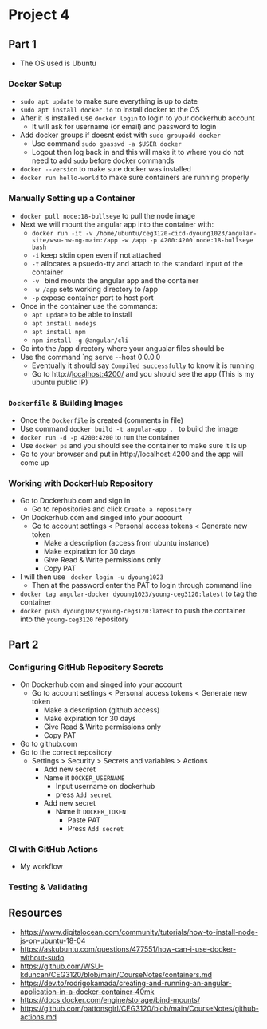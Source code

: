 # Project 4

## Part 1
- The OS used is Ubuntu
### Docker Setup
- `sudo apt update` to make sure everything is up to date
- `sudo apt install docker.io` to install docker to the OS
- After it is installed use `docker login` to login to your dockerhub account
  - It will ask for username (or email) and password to login
- Add docker groups if doesnt exist with `sudo groupadd docker`
  - Use command `sudo gpasswd -a $USER docker`
  - Logout then log back in and this will make it to where you do not need to add `sudo` before docker commands
- `docker --version` to make sure docker was installed
- `docker run hello-world` to make sure containers are running properly
  
### Manually Setting up a Container
- `docker pull node:18-bullseye` to pull the node image
- Next we will mount the angular app into the container with:
  - `docker run -it -v /home/ubuntu/ceg3120-cicd-dyoung1023/angular-site/wsu-hw-ng-main:/app -w /app -p 4200:4200 node:18-bullseye bash `
  - `-i` keep stdin open even if not attached
  - `-t` allocates a psuedo-tty and attach to the standard input of the container
  -  `-v ` bind mounts the angular app and the container
  -  `-w /app` sets working directory to /app
  -  `-p` expose container port to host port
- Once in the container use the commands:
  - `apt update` to be able to install
  - `apt install nodejs`
  - `apt install npm`
  - `npm install -g @angular/cli`
- Go into the /app directory where your angualar files should be
- Use the command `ng serve --host 0.0.0.0
  - Eventually it should say `Compiled successfully` to know it is running
  - Go to http://[localhost:4200/](http://54.234.217.189:4200/) and you should see the app (This is my ubuntu public IP)
    
### `Dockerfile` & Building Images
- Once the `Dockerfile` is created (comments in file)
- Use command `docker build -t angular-app . ` to build the image
- `docker run -d -p 4200:4200` to run the container
- Use `docker ps` and you should see the container to make sure it is up
- Go to your browser and put in http://localhost:4200 and the app will come up

### Working with DockerHub Repository 
- Go to Dockerhub.com and sign in
  - Go to repositories and click `Create a repository`
- On Dockerhub.com and singed into your account
  - Go to account settings < Personal access tokens < Generate new token
    - Make a description (access from ubuntu instance)
    - Make expiration for 30 days
    - Give Read & Write permissions only
    - Copy PAT
- I will then use ` docker login -u dyoung1023`
  - Then at the password enter the PAT to login through command line
- `docker tag angular-docker dyoung1023/young-ceg3120:latest` to tag the container
- `docker push dyoung1023/young-ceg3120:latest` to push the container into the `young-ceg3120` repository

## Part 2
### Configuring GitHub Repository Secrets
- On Dockerhub.com and singed into your account
  - Go to account settings < Personal access tokens < Generate new token
    - Make a description (github access)
    - Make expiration for 30 days
    - Give Read & Write permissions only
    - Copy PAT
- Go to github.com
- Go to the correct repository
  - Settings > Security > Secrets and variables > Actions
    - Add new secret
    - Name it `DOCKER_USERNAME`
      - Input username on dockerhub
      - press `Add secret`
    - Add new secret
      - Name it `DOCKER_TOKEN`
        - Paste PAT
        - Press `Add secret`

### CI with GitHub Actions
- My workflow 
### Testing & Validating


## Resources
* https://www.digitalocean.com/community/tutorials/how-to-install-node-js-on-ubuntu-18-04
* https://askubuntu.com/questions/477551/how-can-i-use-docker-without-sudo
* https://github.com/WSU-kduncan/CEG3120/blob/main/CourseNotes/containers.md
* https://dev.to/rodrigokamada/creating-and-running-an-angular-application-in-a-docker-container-40mk
* https://docs.docker.com/engine/storage/bind-mounts/
* https://github.com/pattonsgirl/CEG3120/blob/main/CourseNotes/github-actions.md

